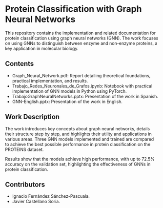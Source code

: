 # Protein Classification with Graph Neural Networks

This repository contains the implementation and related documentation for protein classification using graph neural networks (GNN). The work focuses on using GNNs to distinguish between enzyme and non-enzyme proteins, a key application in molecular biology.

## Contents
- Graph_Neural_Network.pdf: Report detailing theoretical foundations, practical implementation, and results.
- Trabajo_Redes_Neuronales_de_Grafos.ipynb: Notebook with practical implementation of GNN models in Python using PyTorch.
- TrabajoGraphNeuralNetworks.pptx: Presentation of the work in Spanish.
- GNN-English.pptx: Presentation of the work in English.

## Work Description
The work introduces key concepts about graph neural networks, details their structure step by step, and highlights their utility and applications in various areas. Three GNN models implemented and trained are compared to achieve the best possible performance in protein classification on the PROTEINS dataset.

Results show that the models achieve high performance, with up to 72.5% accuracy on the validation set, highlighting the effectiveness of GNNs in protein classification.

## Contributors
- Ignacio Fernández Sánchez-Pascuala.
- Javier Castellano Soria.
